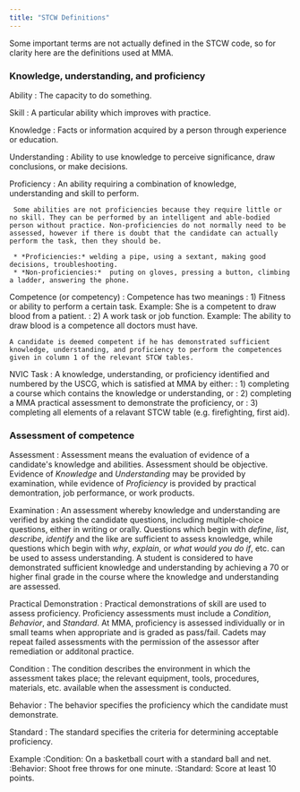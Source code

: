 ```yaml
---
title: "STCW Definitions"
---
```





Some important terms are not actually defined in the STCW code, so for clarity here are the definitions used at MMA.


### Knowledge, understanding, and proficiency 

Ability
: The capacity to do something.

Skill
: A particular ability which improves with practice.

Knowledge
: Facts or information acquired by a person through experience or education.

Understanding
: Ability to use knowledge to perceive significance, draw conclusions, or make decisions.

Proficiency
: An ability requiring a combination of knowledge, understanding and skill to perform.

	 Some abilities are not proficiencies because they require little or no skill. They can be performed by an intelligent and able-bodied person without practice. Non-proficiencies do not normally need to be assessed, however if there is doubt that the candidate can actually perform the task, then they should be.
	
	 * *Proficiencies:* welding a pipe, using a sextant, making good decisions, troubleshooting.
	 * *Non-proficiencies:*  puting on gloves, pressing a button, climbing a ladder, answering the phone.

Competence (or competency)
:	Competence has two meanings
:	1) Fitness or ability to perform a certain task.  Example: She is a competent to draw blood from a patient. 
:	2) A work task or job function.  Example: The ability to draw blood is a competence all doctors must have.

	A candidate is deemed competent if he has demonstrated sufficient knowledge, understanding, and proficiency to perform the competences given in column 1 of the relevant STCW tables.
	
NVIC Task
:	A knowledge, understanding, or proficiency identified and numbered by the USCG, which is satisfied at MMA by either: 
:  1) completing a course which contains the knowledge or understanding, or 
:  2) completing a MMA practical assessment to demonstrate the proficiency, or
:  3) completing all elements of a relavant STCW table (e.g. firefighting, first aid).  

### Assessment of competence

Assessment
:  Assessment means the evaluation of evidence of a candidate's knowledge and abilities.  Assessment should be objective.  Evidence of *Knowledge* and *Understanding* may be provided by examination, while evidence of *Proficiency* is provided by practical demontration, job performance, or work products.  

Examination
: 	 An assessment whereby knowledge and understanding are verified by asking the candidate questions, including multiple-choice questions, either in writing or orally. Questions which begin with *define*, *list*, *describe*, *identify* and the like are sufficient to assess knowledge, while questions which begin with *why*, *explain*, or *what would you do if*, etc. can be used to assess understanding.  A student is considered to have demonstrated sufficient knowledge and understanding by achieving a 70 or higher final grade in the course where the knowledge and understanding are assessed.

Practical Demonstration	
: Practical demonstrations of skill are used to assess proficiency. Proficiency assessments must include a *Condition*, *Behavior*, and *Standard*.  At MMA, proficiency is assessed individually or in small teams when appropriate and is graded as pass/fail.   Cadets may repeat failed assessments with the permission of the assessor after remediation or additonal practice. 

Condition
: The condition describes the environment in which the assessment takes place; the relevant equipment, tools, procedures, materials, etc. available when the assessment is conducted.

Behavior
:  The behavior specifies the proficiency which the candidate must demonstrate.

Standard
:  The standard specifies the criteria for determining acceptable proficiency.

Example
:Condition: On a basketball court with a standard ball and net.
:Behavior:  Shoot free throws for one minute.
:Standard:  Score at least 10 points.

